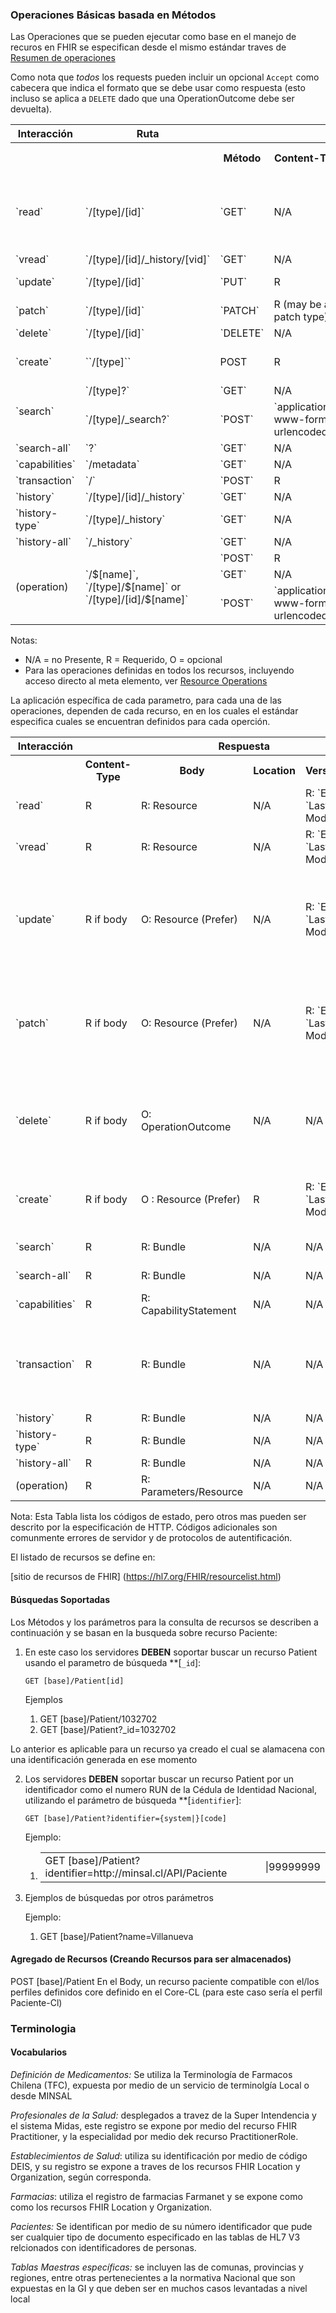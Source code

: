 ### Operaciones Básicas basada en Métodos 

Las Operaciones que se pueden ejecutar como base en el manejo de recuros en FHIR se especifican desde el mismo estándar  traves de [Resumen de operaciones](https://www.hl7.org/fhir/http.html#summary) 

 Como nota que  _todos_ los requests pueden incluir un opcional `Accept` como cabecera que indica el formato que se debe usar como respuesta (esto incluso se aplica a  `DELETE` dado que una OperationOutcome debe ser devuelta).

<table class="grid">

<tbody>

<tr>

<th>Interacción</th>

<th>Ruta</th>

<th colspan="5">Request</th>

</tr>

<tr>

<th colspan="2"></th>

<th>Método</th>

<th>Content-Type</th>

<th>Body</th>

<th>Prefer</th>

<th>Condcional (si aplica)</th>

</tr>

<tr>

<td>`read`</td>

<td>`/[type]/[id]`</td>

<td>`GET`</td>

<td>N/A</td>

<td>N/A</td>

<td>N/A</td>

<td>O: `ETag`, `If-Modified-Since`, `If-None-Match`</td>

</tr>

<tr>

<td>`vread`</td>

<td>`/[type]/[id]/_history/[vid]`</td>

<td>`GET`</td>

<td>N/A</td>

<td>N/A</td>

<td>N/A</td>

<td>N/A</td>

</tr>

<tr>

<td>`update`</td>

<td>`/[type]/[id]`</td>

<td>`PUT`</td>

<td>R</td>

<td>Resource</td>

<td>O</td>

<td>O: `If-Match`</td>

</tr>

<tr>

<td>`patch`</td>

<td>`/[type]/[id]`</td>

<td>`PATCH`</td>

<td>R (may be a patch type)</td>

<td>Patch</td>

<td>O</td>

<td>O: `If-Match`</td>

</tr>

<tr>

<td>`delete`</td>

<td>`/[type]/[id]`</td>

<td>`DELETE`</td>

<td>N/A</td>

<td>N/A</td>

<td>N/A</td>

<td>N/A</td>

</tr>

<tr>

<td>`create`</td>

<td>``/[type]``</td>

<td>POST</td>

<td>R</td>

<td>Resource</td>

<td>O</td>

<td>O: `If-None-Exist`</td>

</tr>

<tr>

<td rowspan="2">`search`</td>

<td>`/[type]?`</td>

<td>`GET`</td>

<td>N/A</td>

<td>N/A</td>

<td>N/A</td>

<td>N/A</td>

</tr>

<tr>

<td>`/[type]/_search?`</td>

<td>`POST`</td>

<td>`application/x-www-form-urlencoded`</td>

<td>form data</td>

<td>N/A</td>

<td>N/A</td>

</tr>

<tr>

<td>`search-all`</td>

<td>`?`</td>

<td>`GET`</td>

<td>N/A</td>

<td>N/A</td>

<td>N/A</td>

<td>N/A</td>

</tr>

<tr>

<td>`capabilities`</td>

<td>`/metadata`</td>

<td>`GET`</td>

<td>N/A</td>

<td>N/A</td>

<td>N/A</td>

<td>N/A</td>

</tr>

<tr>

<td>`transaction`</td>

<td>`/`</td>

<td>`POST`</td>

<td>R</td>

<td>`Bundle`</td>

<td>O</td>

<td>N/A</td>

</tr>

<tr>

<td>`history`</td>

<td>`/[type]/[id]/_history`</td>

<td>`GET`</td>

<td>N/A</td>

<td>N/A</td>

<td>N/A</td>

<td>N/A</td>

</tr>

<tr>

<td>`history-type`</td>

<td>`/[type]/_history`</td>

<td>`GET`</td>

<td>N/A</td>

<td>N/A</td>

<td>N/A</td>

<td>N/A</td>

</tr>

<tr>

<td>`history-all`</td>

<td>`/_history`</td>

<td>`GET`</td>

<td>N/A</td>

<td>N/A</td>

<td>N/A</td>

<td>N/A</td>

</tr>

<tr>

<td rowspan="3">(operation)</td>

<td rowspan="3">`/$[name]`, `/[type]/$[name]` or `/[type]/[id]/$[name]`</td>

<td>`POST`</td>

<td>R</td>

<td>Parameters</td>

<td>N/A</td>

<td>N/A</td>

</tr>

<tr>

<td>`GET`</td>

<td>N/A</td>

<td>N/A</td>

<td>N/A</td>

<td>N/A</td>

</tr>

<tr>

<td>`POST`</td>

<td>`application/x-www-form-urlencoded`</td>

<td>form data</td>

<td>N/A</td>

<td>N/A</td>

</tr>

</tbody>

</table>

Notas:

*   N/A = no Presente, R = Requerido, O = opcional
*   Para las operaciones definidas en todos los recursos, incluyendo acceso directo al meta elemento, ver  [Resource Operations](resource-operations.html)

La aplicación específica de cada parametro, para cada una de las operaciones, dependen de cada recurso, en en los cuales el estándar especifica cuales se encuentran definidos para cada operción.

<table class="grid">

<tbody>

<tr>

<th>Interacción</th>

<th colspan="6">Respuesta</th>

</tr>

<tr>

<th colspan="1"></th>

<th>Content-Type</th>

<th>Body</th>

<th>Location</th>

<th>Versionado</th>

<th>Status Codes</th>

</tr>

<tr>

<td>`read`</td>

<td>R</td>

<td>R: Resource</td>

<td>N/A</td>

<td>R: `ETag`, `Last-Modified`</td>

<td>`200`, `404`, `410`</td>

</tr>

<tr>

<td>`vread`</td>

<td>R</td>

<td>R: Resource</td>

<td>N/A</td>

<td>R: `ETag`, `Last-Modified`</td>

<td>`200`, `404`</td>

</tr>

<tr>

<td>`update`</td>

<td>R if body</td>

<td>O: Resource (Prefer)</td>

<td>N/A</td>

<td>R: `ETag`, `Last-Modified`</td>

<td>`200`, `201`, `400`, `404`, `405`, `409`, `412`, `422`</td>

</tr>

<tr>

<td>`patch`</td>

<td>R if body</td>

<td>O: Resource (Prefer)</td>

<td>N/A</td>

<td>R: `ETag`, `Last-Modified`</td>

<td>`200`, `201`, `400`, `404`, `405`, `409`, `412`, `422`</td>

</tr>

<tr>

<td>`delete`</td>

<td>R if body</td>

<td>O: OperationOutcome</td>

<td>N/A</td>

<td>N/A</td>

<td>`200`, `202`, `204`, `404`, `405`, `409`, `412`</td>

</tr>

<tr>

<td>`create`</td>

<td>R if body</td>

<td>O : Resource (Prefer)</td>

<td>R</td>

<td>R: `ETag`, `Last-Modified`</td>

<td>`201`, `400`, `404`, `405`, `422`</td>

</tr>

<tr>

<td>`search`</td>

<td>R</td>

<td>R: Bundle</td>

<td>N/A</td>

<td>N/A</td>

<td>`200`, `401`?</td>

</tr>

<tr>

<td>`search-all`</td>

<td>R</td>

<td>R: Bundle</td>

<td>N/A</td>

<td>N/A</td>

<td>`200`, `401`?</td>

</tr>

<tr>

<td>`capabilities`</td>

<td>R</td>

<td>R: CapabilityStatement</td>

<td>N/A</td>

<td>N/A</td>

<td>`200`, `404`</td>

</tr>

<tr>

<td>`transaction`</td>

<td>R</td>

<td>R: Bundle</td>

<td>N/A</td>

<td>N/A</td>

<td>`200`, `400`, `404`, `405`, `409`, `412`, `422`</td>

</tr>

<tr>

<td>`history`</td>

<td>R</td>

<td>R: Bundle</td>

<td>N/A</td>

<td>N/A</td>

<td>`200`</td>

</tr>

<tr>

<td>`history-type`</td>

<td>R</td>

<td>R: Bundle</td>

<td>N/A</td>

<td>N/A</td>

<td>`200`</td>

</tr>

<tr>

<td>`history-all`</td>

<td>R</td>

<td>R: Bundle</td>

<td>N/A</td>

<td>N/A</td>

<td>`200`</td>

</tr>

<tr>

<td>(operation)</td>

<td>R</td>

<td>R: Parameters/Resource</td>

<td>N/A</td>

<td>N/A</td>

<td>`200`</td>

</tr>

</tbody>

</table>

Nota: Esta Tabla lista los códigos de estado, pero otros mas pueden ser descrito por la especificación de HTTP. Códigos adicionales son comunmente errores de servidor y de protocolos de autentificación.

El listado de recursos se define en:

[sitio de recursos de FHIR] (https://hl7.org/FHIR/resourcelist.html)

#### Búsquedas Soportadas

Los Métodos y los parámetros para la consulta de recursos se describen a continuación y se basan en la busqueda sobre recurso Paciente:

1.  En este caso los servidores **DEBEN** soportar buscar un recurso Patient usando el parametro de búsqueda **[`_id`]:

    `GET [base]/Patient[id]`

    Ejemplos

    1.  GET [base]/Patient/1032702
    2.  GET [base]/Patient?_id=1032702

Lo anterior es aplicable para un recurso ya creado el cual se alamacena con una identificación generada en ese momento    

2.  Los servidores **DEBEN** soportar buscar un recurso Patient por un identificador como el numero RUN de la Cédula de Identidad Nacional, utilizando el parámetro de búsqueda **[`identifier`]:

    `GET [base]/Patient?identifier={system|}[code]`

    Ejemplo:

    1.  <table>

        <tbody>

        <tr>

        <td>GET [base]/Patient?identifier=http://minsal.cl/API/Paciente</td>

        <td>|99999999</td>

        </tr>

        </tbody>

        </table>

    

3.  Ejemplos de búsquedas por otros parámetros

    Ejemplo:

    1.  GET [base]/Patient?name=Villanueva

    


#### Agregado de Recursos (Creando Recursos para ser almacenados)

POST [base]/Patient En el Body, un recurso paciente compatible con el/los perfiles definidos core definido en el Core-CL (para este caso sería el perfil Paciente-Cl)

### Terminologia

#### Vocabularios

_Definición de Medicamentos:_ Se utiliza la Terminología de Farmacos Chilena (TFC), expuesta por medio de un servicio de terminolgía Local o desde MINSAL

_Profesionales de la Salud:_ desplegados a travez de la Super Intendencia y el sistema Midas, este registro se expone por medio del recurso  FHIR Practitioner, y la especialidad por medio dek recurso PractitionerRole.

_Establecimientos de Salud_: utiliza su identificación por medio de código DEIS, y su registro se expone a traves de los recursos FHIR Location y Organization, según corresponda.

_Farmacias_: utiliza el registro de farmacias Farmanet y se expone como como los recursos FHIR Location y Organization.

_Pacientes:_ Se identifican por medio de su número identificador que pude ser cualquier tipo de documento especificado en las tablas de HL7 V3 relcionados con identificadores de personas.

_Tablas Maestras específicas:_ se incluyen las de comunas, provincias y regiones, entre otras pertenecientes a la normativa Nacional que son expuestas en la GI y que deben ser en muchos casos levantadas a nivel local